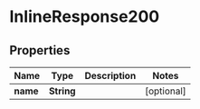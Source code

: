 
# InlineResponse200

## Properties
Name | Type | Description | Notes
------------ | ------------- | ------------- | -------------
**name** | **String** |  |  [optional]



